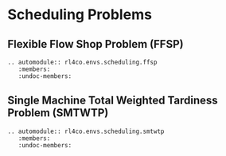 # Scheduling Problems

## Flexible Flow Shop Problem (FFSP) 

```{eval-rst}
.. automodule:: rl4co.envs.scheduling.ffsp
   :members:
   :undoc-members:
```

## Single Machine Total Weighted Tardiness Problem (SMTWTP)

```{eval-rst}
.. automodule:: rl4co.envs.scheduling.smtwtp
   :members:
   :undoc-members:
```